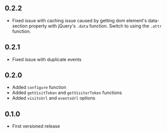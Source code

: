 ## 0.2.2

- Fixed issue with caching issue caused by getting dom element's data-section property with jQuery's `.data` function. Switch to using the `.attr` function.

## 0.2.1

- Fixed issue with duplicate events

## 0.2.0

- Added `configure` function
- Added `getVisitToken` and `getVisitorToken` functions
- Added `visitsUrl` and `eventsUrl` options

## 0.1.0

- First versioned release
